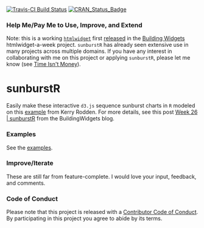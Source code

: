 [![Travis-CI Build Status](https://travis-ci.org/timelyportfolio/sunburstR.svg?branch=master)](https://travis-ci.org/timelyportfolio/sunburstR) [![CRAN_Status_Badge](http://www.r-pkg.org/badges/version/sunburstR)](https://cran.r-project.org/package=sunburstR)

### Help Me/Pay Me to Use, Improve, and Extend

Note:  this is a working [`htmlwidget`](http://htmlwidgets.org) first [released](http://www.buildingwidgets.com/blog/2015/7/2/week-26-sunburstr) in the [Building Widgets](http://buildingwidgets.org) htmlwidget-a-week project.  `sunburstR` has already seen extensive use in many projects across multiple domains.  If you have any interest in collaborating with me on this project or applying `sunburstR`, please let me know (see [Time Isn't Money](http://www.buildingwidgets.com/blog/2016/2/12/time-isnt-money)).


# sunburstR

Easily make these interactive `d3.js` sequence sunburst charts in `R` modeled on this [example](http://bl.ocks.org/kerryrodden/7090426) from Kerry Rodden.  For more details, see this post [Week 26 | sunburstR](http://www.buildingwidgets.com/blog/2015/7/2/week-26-sunburstr) from the BuildingWidgets blog.

### Examples

See the [examples](https://github.com/timelyportfolio/sunburstR/tree/master/inst/examples).

### Improve/Iterate

These are still far from feature-complete.  I would love your input, feedback, and comments.

### Code of Conduct

Please note that this project is released with a [Contributor Code of Conduct](https://github.com/timelyportfolio/sunburstR/blob/master/CONDUCT.md). By participating in this project you agree to abide by its terms.
